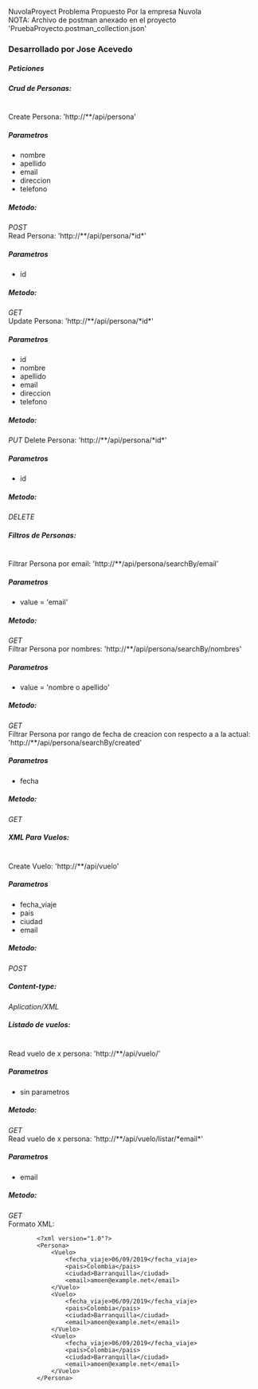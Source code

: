 NuvolaProyect
Problema Propuesto Por la empresa Nuvola<br>
NOTA: Archivo de postman anexado en el proyecto 'PruebaProyecto.postman_collection.json'
<h3>Desarrollado por Jose Acevedo </h3>
<h5> Peticiones </h5>
 <h5>Crud de Personas:</h5><br>
 Create Persona: 'http://**/api/persona'
        <h5>Parametros</h5>
        <ul>
            <li>nombre</li>
            <li>apellido</li>
            <li>email</li>
            <li>direccion</li>
            <li>telefono</li>
        </ul>
        <h5>Metodo: </h5><i> POST </i>
        <br>
        Read Persona: 'http://**/api/persona/*id*'
        <h5>Parametros</h5>
        <ul>
            <li>id</li>
        </ul>
        <h5>Metodo: </h5><i> GET </i>
        <br>
        Update Persona: 'http://**/api/persona/*id*'
        <h5>Parametros</h5>
        <ul>
            <li>id</li>
            <li>nombre</li>
            <li>apellido</li>
            <li>email</li>
            <li>direccion</li>
            <li>telefono</li>
        </ul>
        <h5>Metodo: </h5><i> PUT </i>
        Delete Persona: 'http://**/api/persona/*id*'
        <h5>Parametros</h5>
        <ul>
            <li>id</li>
        </ul>
        <h5>Metodo: </h5><i> DELETE </i>   
    <h5>Filtros de Personas:</h5><br>
        Filtrar Persona por email: 'http://**/api/persona/searchBy/email'
        <h5>Parametros</h5>
        <ul>
            <li>value = 'email'</li>
        </ul>
        <h5>Metodo: </h5><i> GET </i>
        <br>
        Filtrar Persona por nombres: 'http://**/api/persona/searchBy/nombres'
        <h5>Parametros</h5>
        <ul>
            <li>value = 'nombre o apellido'</li>
        </ul>
        <h5>Metodo: </h5><i> GET </i>
        <br>
        Filtrar Persona por rango de fecha de creacion con respecto a a la actual: 'http://**/api/persona/searchBy/created'
        <h5>Parametros</h5>
        <ul>
            <li>fecha</li>
        </ul>
        <h5>Metodo: </h5><i> GET </i>
        <br>
    <h5>XML Para Vuelos:</h5><br>
        Create Vuelo: 'http://**/api/vuelo'
        <h5>Parametros</h5>
        <ul>
            <li>fecha_viaje</li>
            <li>pais</li>
            <li>ciudad</li>
            <li>email</li>
        </ul>
        <h5>Metodo: </h5><i> POST </i>
        <h5>Content-type: </h5><i> Aplication/XML </i>
        <br>
    <h5>Listado de vuelos:</h5><br>
        Read vuelo de x persona: 'http://**/api/vuelo/'
        <h5>Parametros</h5>
        <ul>
            <li>sin parametros</li>
        </ul>
        <h5>Metodo: </h5><i> GET </i>
        <br>
        Read vuelo de x persona: 'http://**/api/vuelo/listar/*email*'
        <h5>Parametros</h5>
        <ul>
            <li>email</li>
        </ul>
        <h5>Metodo: </h5><i> GET </i>
        <br>
   Formato XML:
        
            <?xml version="1.0"?>
            <Persona>
                <Vuelo>
                    <fecha_viaje>06/09/2019</fecha_viaje>
                    <pais>Colombia</pais>
                    <ciudad>Barranquilla</ciudad>
                    <email>amoen@example.net</email>
                </Vuelo>
                <Vuelo>
                    <fecha_viaje>06/09/2019</fecha_viaje>
                    <pais>Colombia</pais>
                    <ciudad>Barranquilla</ciudad>
                    <email>amoen@example.net</email>
                </Vuelo>
                <Vuelo>
                    <fecha_viaje>06/09/2019</fecha_viaje>
                    <pais>Colombia</pais>
                    <ciudad>Barranquilla</ciudad>
                    <email>amoen@example.net</email>
                </Vuelo>
            </Persona>
   
